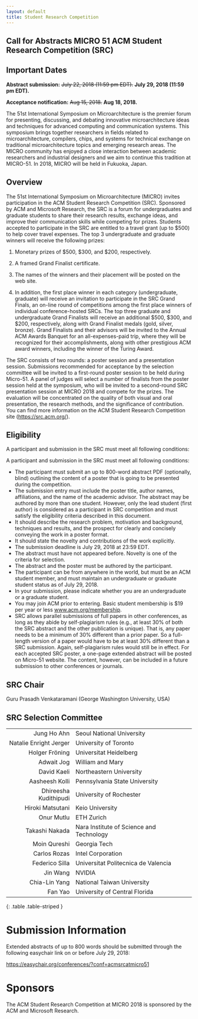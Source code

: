 ```yaml
---
layout: default
title: Student Research Competition
---
```


## Call for Abstracts MICRO 51 ACM Student Research Competition (SRC)

## Important Dates

**Abstract submission:** ~~July 22, 2018 (11:59 pm EDT).~~ **July 29, 2018 (11:59 pm EDT).**

**Acceptance notification:** ~~Aug 15, 2018.~~ **Aug 18, 2018.**

The 51st International Symposium on Microarchitecture is the
premier forum for presenting, discussing, and debating innovative
microarchitecture ideas and techniques for advanced computing and
communication systems. This symposium brings together researchers
in fields related to microarchitecture, compilers, chips, and
systems for technical exchange on traditional microarchitecture
topics and emerging research areas. The MICRO community has
enjoyed a close interaction between academic researchers and
industrial designers and we aim to continue this tradition at
MICRO-51. In 2018, MICRO will be held in Fukuoka, Japan.

## Overview

The 51st International Symposium on Microarchitecture (MICRO)
invites participation in the ACM Student Research
Competition (SRC). Sponsored by ACM and Microsoft Research, the
SRC is a forum for undergraduates and graduate students to share
their research results, exchange ideas, and improve their
communication skills while competing for prizes. Students
accepted to participate in the SRC are entitled to a travel
grant (up to $500) to help cover travel expenses. The top 3
undergraduate and graduate winners will receive the following
prizes:

1. Monetary prizes of $500, $300, and $200, respectively.

2. A framed Grand Finalist certificate.

3. The names of the winners and their placement will be posted on
the web site.

4. In addition, the first place winner in each
category (undergraduate, graduate) will receive an invitation to
participate in the SRC Grand Finals, an on-line round of
competitions among the first place winners of individual
conference-hosted SRCs. The top three graduate and undergraduate
Grand Finalists will receive an additional $500, $300, and $200,
respectively, along with Grand Finalist medals (gold, silver,
bronze). Grand Finalists and their advisors will be invited to
the Annual ACM Awards Banquet for an all-expenses-paid trip,
where they will be recognized for their accomplishments, along
with other prestigious ACM award winners, including the winner of
the Turing Award.

The SRC consists of two rounds: a poster session and a
presentation session. Submissions recommended for acceptance by
the selection committee will be invited to a first-round poster
session to be held during Micro-51.  A panel of judges will
select a number of finalists from the poster session held at the
symposium, who will be invited to a second-round SRC presentation
session at MICRO 2018 and compete for the prizes. The evaluation
will be concentrated on the quality of both visual and oral
presentation, the research methods, and the significance of
contribution. You can find more information on the ACM Student
Research Competition site (<a href="https://src.acm.org/">https://src.acm.org/</a>).

## Eligibility

A participant and submission in the SRC must meet all following
conditions:

A participant and submission in the SRC must meet all following
conditions:

* The participant must submit an up to 800-word
  abstract PDF (optionally, blind) outlining the content of a poster
  that is going to be presented during the competition.
* The submission entry must include the poster title, author names,
  affiliations, and the name of the academic advisor. The
  abstract may be authored by more than one student. However,
  only the lead student (first author) is considered as a
  participant in SRC competition and must satisfy the eligibility
  criteria described in this document.
* It should describe the research problem, motivation and
  background, techniques and results, and the prospect for
  clearly and concisely conveying the work in a poster format.
* It should state the novelty and contributions of the work
  explicitly.
* The submission deadline is July 29, 2018 at 23:59 EDT.
* The abstract must have not appeared before. Novelty is one of
  the criteria for selection.
* The abstract and the poster must be authored by the
  participant.
* The participant can be from anywhere in the world, but must be
  an ACM student member, and must maintain an undergraduate or
  graduate student status as of July 29, 2018.
* In your submission, please indicate whether you are an
  undergraduate or a graduate student.
* You may join ACM prior to entering. Basic student membership is
  $19 per year or less www.acm.org/membership.
* SRC allows parallel submissions of full papers in other
  conferences, as long as they abide by self-plagiarism
  rules (e.g., at least 30% of both the SRC abstract and the
  other publication is unique). That is, any paper needs to be a
  minimum of 30% different than a prior paper. So a full-length
  version of a paper would have to be at least 30% different than
  a SRC submission. Again, self-plagiarism rules would still be
  in effect.  For each accepted SRC poster, a one-page extended
  abstract will be posted on Micro-51 website. The content,
  however, can be included in a future submission to other
  conferences or journals.

## SRC Chair

Guru Prasadh Venkataramani (George Washington University, USA)

## SRC Selection Committee

|                                                        |                                  |
| -----------------------------------------------------: | -------------------------------- |
| Jung Ho Ahn | Seoul National University |
| Natalie Enright Jerger | University of Toronto |
| Holger Fröning | Universitat Heidelberg |
|	Adwait Jog | William and Mary |
|	David Kaeli | Northeastern University |
|	Aasheesh Kolli | Pennsylvania State University |
|	Dhireesha Kudithipudi | University of Rochester |
|	Hiroki Matsutani | Keio University | 
|	Onur Mutlu | ETH Zurich | 
|	Takashi Nakada | Nara Institute of Science and Technology |
|	Moin Qureshi | Georgia Tech |
|	Carlos Rozas | Intel Corporation |
|	Federico Silla | Universitat Politecnica de Valencia |
|	Jin Wang | NVIDIA |
|	Chia-Lin Yang | National Taiwan University |
|	Fan Yao | University of Central Florida |
{: .table .table-striped }

# Submission Information

Extended abstracts of up to 800 words should be submitted through
the following easychair link on or before July 29, 2018:

<a href="https://easychair.org/conferences/?conf=acmsrcatmicro51">https://easychair.org/conferences/?conf=acmsrcatmicro51</a>

# Sponsors

The ACM Student Research Competition at MICRO 2018 is sponsored
by the ACM and Microsoft Research.

